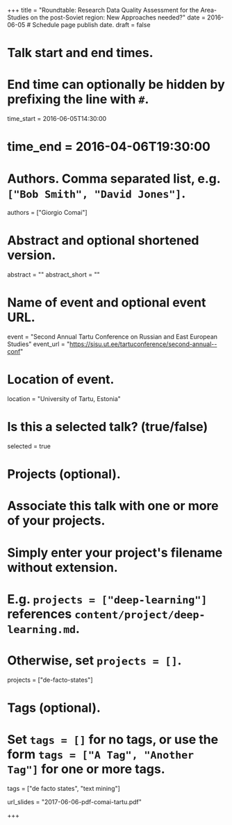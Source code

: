 +++
title = "Roundtable: Research Data Quality Assessment for the Area-Studies on the post-Soviet region: New Approaches needed?"
date = 2016-06-05  # Schedule page publish date.
draft = false

# Talk start and end times.
#   End time can optionally be hidden by prefixing the line with `#`.
time_start = 2016-06-05T14:30:00
# time_end = 2016-04-06T19:30:00
# Authors. Comma separated list, e.g. `["Bob Smith", "David Jones"]`.
authors = ["Giorgio Comai"]

# Abstract and optional shortened version.
abstract = ""
abstract_short = ""

# Name of event and optional event URL.
event = "Second Annual Tartu Conference on Russian and East European Studies"
event_url = "https://sisu.ut.ee/tartuconference/second-annual--conf"

# Location of event.
location = "University of Tartu, Estonia"

# Is this a selected talk? (true/false)
selected = true

# Projects (optional).
#   Associate this talk with one or more of your projects.
#   Simply enter your project's filename without extension.
#   E.g. `projects = ["deep-learning"]` references `content/project/deep-learning.md`.
#   Otherwise, set `projects = []`.
projects = ["de-facto-states"]

# Tags (optional).
#   Set `tags = []` for no tags, or use the form `tags = ["A Tag", "Another Tag"]` for one or more tags.
tags = ["de facto states", "text mining"]

url_slides = "2017-06-06-pdf-comai-tartu.pdf"


+++


